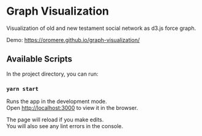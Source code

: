 # Graph Visualization

Visualization of old and new testament social network as d3.js force graph.

Demo: https://oromere.github.io/graph-visualization/

## Available Scripts

In the project directory, you can run:

### `yarn start`

Runs the app in the development mode.<br />
Open [http://localhost:3000](http://localhost:3000) to view it in the browser.

The page will reload if you make edits.<br />
You will also see any lint errors in the console.
